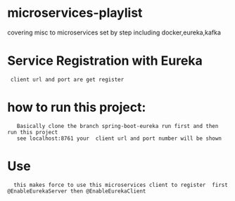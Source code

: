 # microservices-playlist
covering misc to microservices set by step including docker,eureka,kafka


# Service Registration with Eureka 
     client url and port are get register 
     
# how to run this project:
       Basically clone the branch spring-boot-eureka run first and then run this project 
       see localhost:8761 your  client url and port number will be shown 
# Use 
      this makes force to use this microservices client to register  first @EnableEurekaServer then @EnableEurekaClient
               
               
               
               
               
               
